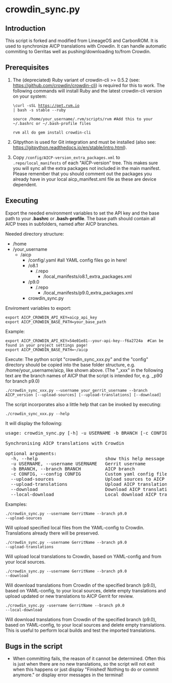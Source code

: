 crowdin_sync.py
==============

Introduction
------------
This script is forked and modified from LineageOS and CarbonROM. It is used to synchronize AICP translations with Crowdin.
It can handle automatic commiting to Gerritas well as pushing/downloading to/from Crowdin.


Prerequisites
-------------
1. The (depreciated) Ruby variant of crowdin-cli >= 0.5.2 (see: https://github.com/crowdin/crowdin-cli) is required for this to work.
   The following commands will install Ruby and the latest crowdin-cli version on your system:

    <code>\curl -sSL https://get.rvm.io | bash -s stable --ruby</code>

    <code>source /home/your_username/.rvm/scripts/rvm  #Add this to your ~/.bashrc or ~/.bash-profile files</code>

    <code>rvm all do gem install crowdin-cli</code>

2. Gitpython is used for Git integration and must be installed (also see: https://gitpython.readthedocs.io/en/stable/intro.html).

3. Copy <code>/config/AICP-version_extra_packages.xml</code> to <code>.repo/local_manifests</code> of each "AICP-version" tree.
   This makes sure you will sync all the extra packages not included in the main manifest.
   Please remember that you should comment out the packages you already have in your local aicp_manifest.xml file
   as these are device dependent.


Executing
---------
Export the needed environment variables to set the API key and the base path to your **.bashrc** or **.bash-profile**.
The base path should contain all AICP trees in subfolders, named after AICP branches.

Needed directory structure:

* /home
 * /your_username
   * /aicp
     * /config/.yaml  #all YAML config files go in here!
     * /o8.1
       * /.repo
         * /local_manifests/o8.1_extra_packages.xml
     * /p9.0
       * /.repo
         * /local_manifests/p9.0_extra_packages.xml
     * crowdin_sync.py

Enviroment variables to export:

    export AICP_CROWDIN_API_KEY=aicp_api_key
    export AICP_CROWDIN_BASE_PATH=your_base_path

Example:

    export AICP_CROWDIN_API_KEY=54e01e81--your-api-key--f6a2724a  #Can be found in your project settings page!
    export AICP_CROWDIN_BASE_PATH=~/aicp

Execute:
The python script "crowdin_sync_xxx.py" and the "config" directory should be copied into the base folder structure, e.g. /home/your_username/aicp, like shown above.
(The "_xxx" in the following text are the branch names of AICP that the script is intended for, e.g. _p90 for branch p9.0)

<code>./crowdin_sync_xxx.py --username your_gerrit_username --branch AICP_version [--upload-sources] [--upload-translations] [--download] </code>

The script incorporates also a little help that can be invoked by executing:

<code>./crowdin_sync_xxx.py --help</code>

It will display the following:

<pre>usage: crowdin_sync.py [-h] -u USERNAME -b BRANCH [-c CONFIG] [--upload-sources] [--upload-translations] [--download]

Synchronising AICP translations with Crowdin

optional arguments:
  -h, --help                         show this help message and exit
  -u USERNAME, --username USERNAME   Gerrit username
  -b BRANCH, --branch BRANCH         AICP branch
  -c CONFIG, --config CONFIG         Custom yaml config file to use
  --upload-sources                   Upload sources to AICP Crowdin
  --upload-translations              Upload AICP translations to Crowdin
  --download                         Download AICP translations from Crowdin
  --local-download                   Local download AICP translations from Crowdin to PC</pre>

Examples:

<code>./crowdin_sync.py --username GerritName --branch p9.0 --upload-sources</code>

Will upload specified local files from the YAML-config to Crowdin. Translations already there will be preserved.

<code>./crowdin_sync.py --username GerritName --branch p9.0 --upload-translations</code>

Will upload local translations to Crowdin, based on YAML-config and from your local sources.

<code>./crowdin_sync.py --username GerritName --branch p9.0 --download</code>

Will download translations from Crowdin of the specified branch (p9.0), based on YAML-config, to your local sources,
delete empty translations and upload updated or new translations to AICP Gerrit for review.

<code>./crowdin_sync.py -username GerritName --branch p9.0 --local-download</code>

Will download translations from Crowdin of the specified branch (p9.0), based on YAML-config, to your local sources
and delete empty translations. This is useful to perform local builds and test the imported translations.


Bugs in the script
------------------
 - When committing fails, the reason of it cannot be determined. Often this is just when there
   are no new translations, so the script will not exit when this happens or just display
   "Finished! Nothing to do or commit anymore." or display error messages in the terminal!
